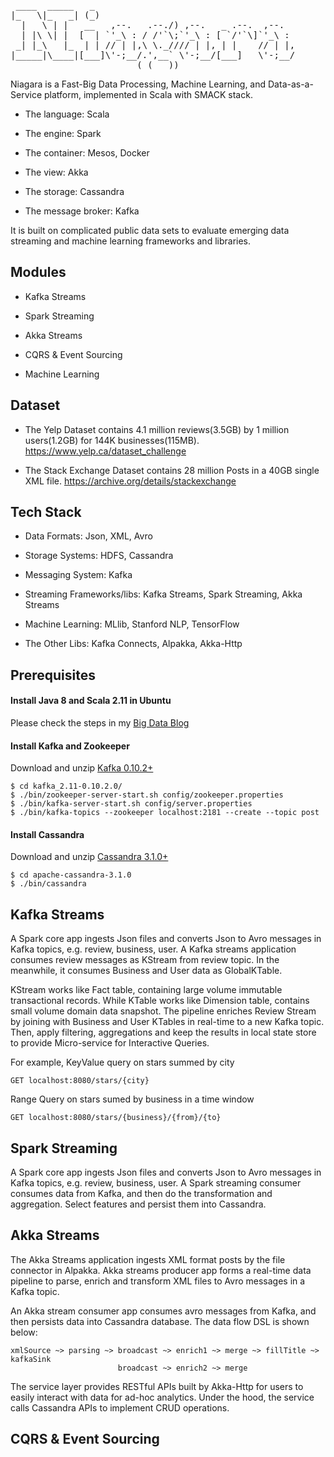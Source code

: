 <pre>
 ____  _____   _
|_   \|_   _| (_)
  |   \ | |   __   ,--.   .--./) ,--.   _ .--.  ,--.
  | |\ \| |  [  | `'_\ : / /'`\;`'_\ : [ `/'`\]`'_\ :
 _| |_\   |_  | | // | |,\ \._//// | |, | |    // | |,
|_____|\____|[___]\'-;__/.',__` \'-;__/[___]   \'-;__/
                        ( ( __))
</pre>

Niagara is a Fast-Big Data Processing, Machine Learning, and Data-as-a-Service platform, implemented in Scala with SMACK stack.

* The language: Scala

* The engine: Spark

* The container: Mesos, Docker

* The view: Akka

* The storage: Cassandra

* The message broker: Kafka


It is built on complicated public data sets to evaluate emerging data streaming and machine learning frameworks and libraries.

## Modules

* Kafka Streams

* Spark Streaming

* Akka Streams

* CQRS & Event Sourcing

* Machine Learning


## Dataset

* The Yelp Dataset contains 4.1 million reviews(3.5GB) by 1 million users(1.2GB) for 144K businesses(115MB).
https://www.yelp.ca/dataset_challenge

* The Stack Exchange Dataset contains 28 million Posts in a 40GB single XML file.
https://archive.org/details/stackexchange

## Tech Stack

* Data Formats: Json, XML, Avro

* Storage Systems: HDFS, Cassandra

* Messaging System: Kafka

* Streaming Frameworks/libs: Kafka Streams, Spark Streaming, Akka Streams

* Machine Learning: MLlib, Stanford NLP, TensorFlow

* The Other Libs: Kafka Connects, Alpakka, Akka-Http


## Prerequisites

#### Install Java 8 and Scala 2.11 in Ubuntu

Please check the steps in my [Big Data Blog](http://alvincjin.blogspot.ca/2017/01/install-java-and-scala-in-ubuntu.html)

#### Install Kafka and Zookeeper

Download and unzip [Kafka 0.10.2+](http://mirror.dsrg.utoronto.ca/apache/kafka/0.10.2.0/kafka_2.11-0.10.2.0.tgz)
```
$ cd kafka_2.11-0.10.2.0/
$ ./bin/zookeeper-server-start.sh config/zookeeper.properties
$ ./bin/kafka-server-start.sh config/server.properties
$ ./bin/kafka-topics --zookeeper localhost:2181 --create --topic post
```

#### Install Cassandra

Download and unzip [Cassandra 3.1.0+](http://apache.forsale.plus/cassandra/3.10/apache-cassandra-3.10-bin.tar.gz)
```
$ cd apache-cassandra-3.1.0
$ ./bin/cassandra
```
## Kafka Streams

A Spark core app ingests Json files and converts Json to Avro messages in Kafka topics, e.g. review, business, user.
A Kafka streams application consumes review messages as KStream from review topic.
In the meanwhile, it consumes Business and User data as GlobalKTable.

KStream works like Fact table, containing large volume immutable transactional records.
While KTable works like Dimension table, contains small volume domain data snapshot.
The pipeline enriches Review Stream by joining with Business and User KTables in real-time to a new Kafka topic.
Then, apply filtering, aggregations and keep the results in local state store to provide Micro-service for Interactive Queries.

For example, KeyValue query on stars summed by city

```
GET localhost:8080/stars/{city}
```

Range Query on stars sumed by business in a time window

```
GET localhost:8080/stars/{business}/{from}/{to}
```


## Spark Streaming

A Spark core app ingests Json files and converts Json to Avro messages in Kafka topics, e.g. review, business, user.
A Spark streaming consumer consumes data from Kafka, and then do the transformation and aggregation.
Select features and persist them into Cassandra.



## Akka Streams

The Akka Streams application ingests XML format posts by the file connector in Alpakka.
Akka streams producer app forms a real-time data pipeline to parse, enrich and transform XML files to Avro messages in a Kafka topic.

An Akka stream consumer app consumes avro messages from Kafka, and then persists data into Cassandra database.
The data flow DSL is shown below:

```
xmlSource ~> parsing ~> broadcast ~> enrich1 ~> merge ~> fillTitle ~> kafkaSink
                        broadcast ~> enrich2 ~> merge
```

The service layer provides RESTful APIs built by Akka-Http for users to easily interact with data for ad-hoc analytics.
Under the hood, the service calls Cassandra APIs to implement CRUD operations.


## CQRS & Event Sourcing

